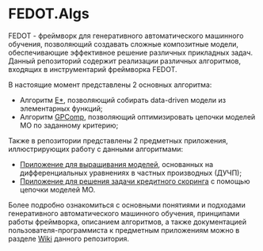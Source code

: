 # FEDOT.Algs
FEDOT - фреймворк для генеративного автоматического машинного обучения, позволяющий создавать сложные композитные модели, обеспечивающие эффективное решение различных прикладных задач.
Данный репозиторий содержит реализации различных алгоритмов, входящих в инструментарий фреймворка FEDOT.

В настоящие момент представлены 2 основных алгоритма:

- Алгоритм [E*](https://github.com/ITMO-NSS-team/FEDOT.Algs/wiki/E*-%D0%B0%D0%BB%D0%B3%D0%BE%D1%80%D0%B8%D1%82%D0%BC%D1%8B), позволяющий собирать data-driven модели из элементарных функций;
- Алгоритм [GPComp](https://github.com/ITMO-NSS-team/FEDOT.Algs/wiki/%D0%9E%D0%BF%D0%B8%D1%81%D0%B0%D0%BD%D0%B8%D0%B5-%D0%B0%D0%BB%D0%B3%D0%BE%D1%80%D0%B8%D1%82%D0%BC%D0%B0-%D0%B4%D0%BB%D1%8F-%D1%81%D0%BE%D0%B7%D0%B4%D0%B0%D0%BD%D0%B8%D1%8F-%D1%86%D0%B5%D0%BF%D0%BE%D1%87%D0%B5%D0%BA-%D0%BC%D0%BE%D0%B4%D0%B5%D0%BB%D0%B5%D0%B9-%D0%9C%D0%9E), позволяющий оптимизировать цепочки моделей МО по заданному критерию;

Также в репозитории представлены 2 предметных приложения, иллюстрирующих работу с данными алгоритмами:
- [Приложение для выращивания моделей](https://github.com/ITMO-NSS-team/FEDOT.Algs/blob/master/estar/examples/ESTAR_synth_wave.ipynb), основанных на дифференциальных уравнениях в частных производных (ДУЧП);
- [Приложение для решения задачи кредитного скоринга](https://github.com/ITMO-NSS-team/FEDOT.Algs/wiki/%D0%9F%D1%80%D0%B8%D0%BA%D0%BB%D0%B0%D0%B4%D0%BD%D0%BE%D0%B9-%D0%BF%D1%80%D0%B8%D0%BC%D0%B5%D1%80-(%D0%BA%D1%80%D0%B5%D0%B4%D0%B8%D1%82%D0%BD%D1%8B%D0%B9-%D1%81%D0%BA%D0%BE%D1%80%D0%B8%D0%BD%D0%B3)) с помощью цепочки моделей МО.

Более подробно ознакомиться с основными понятиями и подходами генеративного автоматического машинного обучения, принципами работы фреймворка, описанием алгоритмов, а также документацией пользователя-программиста к предметным приложениям можно в разделе [Wiki](https://github.com/ITMO-NSS-team/FEDOT.Algs/wiki) данного репозитория.
